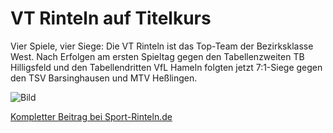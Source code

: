 # VT Rinteln auf Titelkurs

Vier Spiele, vier Siege: Die VT Rinteln ist das Top-Team der Bezirksklasse West. Nach Erfolgen am ersten Spieltag gegen den Tabellenzweiten TB Hilligsfeld und den Tabellendritten VfL Hameln folgten jetzt 7:1-Siege gegen den TSV Barsinghausen und MTV Heßlingen.

![Bild](https://www.rinteln-sport.de/wp-content/uploads/2021/10/Slider-Foto-Badminton-VTR-2.-Spieltag.jpg)

[Kompletter Beitrag bei Sport-Rinteln.de](https://www.rinteln-sport.de/vt-rinteln-auf-titelkurs/)
